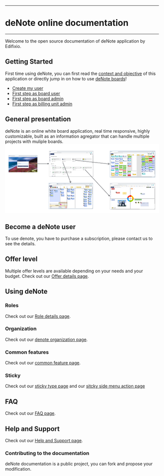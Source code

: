 
---
# deNote online documentation
---

Welcome to the open source documentation of deNote application by Edifixio.

## Getting Started
First time using deNote, you can first read the [context and objective](context-and-objectives) of this application or directly jump in on how to use [deNote boards](board)!
* [Create my user](new-user)
* [First step as board user](new-project-user)
* [First step as board admin](new-project-admin)
* [First step as billing unit admin](new-bu-admin)


## General presentation
deNote is an online white board application, real time responsive, highly customizable, built as an information agregator that can handle multiple projects with muliple boards.
![deNote Navigation](./assets/images/global-navigation.jpg)


## Become a deNote user
To use denote, you have to purchase a subscription, please contact us to see the details.

## Offer level
Multiple offer levels are available depending on your needs and your budget.
Check out our [Offer details page](offer-detail).


## Using deNote

### Roles

Check out our [Role details page](roles).

### Organization

Check out our [denote organization page](organization).

### Common features

Check out our [common feature page](common-features).

### Sticky

Check out our [sticky type page](sticky-types) and our [sitcky side menu action page](sticky-side-menu)

## FAQ

Check out our [FAQ page](FAQ).

## Help and Support

Check out our [Help and Support page](help-support).

### Contributing to the documentation
deNote documentation is a public project, you can fork and propose your modification.

